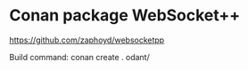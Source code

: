 Conan package WebSocket++
===============================
https://github.com/zaphoyd/websocketpp

Build command: conan create . odant/<channel>
